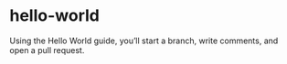 # hello-world
Using the Hello World guide, you’ll start a branch, write comments, and open a pull request.
